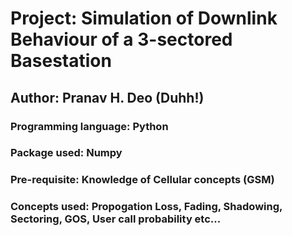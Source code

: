 # Project: Simulation of Downlink Behaviour of a 3-sectored Basestation

## Author: Pranav H. Deo (Duhh!)

### Programming language: Python
### Package used: Numpy

### Pre-requisite: Knowledge of Cellular concepts (GSM)
### Concepts used: Propogation Loss, Fading, Shadowing, Sectoring, GOS, User call probability etc...

